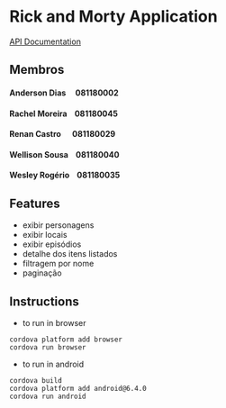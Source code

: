 # Rick and Morty Application

[API Documentation](https://rickandmortyapi.com/documentation)

## Membros
#### Anderson Dias &nbsp;&nbsp;&nbsp; 081180002
#### Rachel Moreira &nbsp;&nbsp; 081180045
#### Renan Castro &nbsp;&nbsp;&nbsp;&nbsp; 081180029
#### Wellison Sousa &nbsp;&nbsp; 081180040
#### Wesley Rogério &nbsp;&nbsp; 081180035

## Features
* exibir personagens
* exibir locais
* exibir episódios
* detalhe dos itens listados
* filtragem por nome
* paginação

## Instructions
* to run in browser
```
cordova platform add browser
cordova run browser
```

* to run in android
```
cordova build
cordova platform add android@6.4.0
cordova run android
```